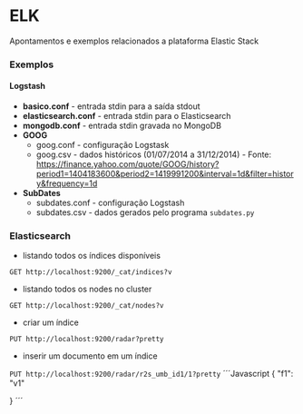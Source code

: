 # ELK

Apontamentos e exemplos relacionados a plataforma Elastic Stack

### Exemplos

#### Logstash

- **basico.conf** - entrada stdin para a saída stdout
- **elasticsearch.conf** - entrada stdin para o Elasticsearch
- **mongodb.conf** - entrada stdin gravada no MongoDB
- **GOOG**
	- goog.conf - configuração Logstask
	- goog.csv - dados históricos (01/07/2014 a 31/12/2014) - Fonte: https://finance.yahoo.com/quote/GOOG/history?period1=1404183600&period2=1419991200&interval=1d&filter=history&frequency=1d
- **SubDates**
	- subdates.conf - configuração Logstash
	- subdates.csv - dados gerados pelo programa `subdates.py`

### Elasticsearch

- listando todos os índices disponíveis

`GET http://localhost:9200/_cat/indices?v`

- listando todos os nodes no cluster

`GET http://localhost:9200/_cat/nodes?v`

- criar um índice

`PUT http://localhost:9200/radar?pretty`

- inserir um documento em um índice

`PUT http://localhost:9200/radar/r2s_umb_id1/1?pretty`
´´´Javascript
{
	"f1": "v1"

}
´´´



